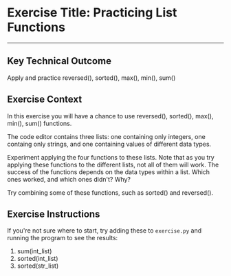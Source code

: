 # Exercise Title: Practicing List Functions
---
## Key Technical Outcome
Apply and practice reversed(), sorted(), max(), min(), sum()

## Exercise Context
In this exercise you will have a chance to use reversed(), sorted(), max(), min(), sum() functions.

The code editor contains three lists: one containing only integers, one containg only strings, and one containing values of different data types.

Experiment applying the four functions to these lists. Note that as you try applying these functions to the different lists, not all of them will work. The success of the functions depends on the data types within a list. Which ones worked, and which ones didn't? Why?

Try combining some of these functions, such as sorted() and reversed().

## Exercise Instructions
If you're not sure where to start, try adding these to <code>exercise.py</code> and running the program to see the results:
1. sum(int_list)
2. sorted(int_list)
3. sorted(str_list)
